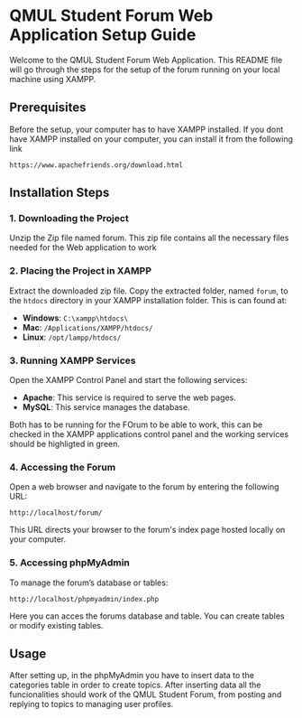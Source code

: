 
# QMUL Student Forum Web Application Setup Guide

Welcome to the QMUL Student Forum Web Application. This README file will go through the steps for the setup of the forum running on your local machine using XAMPP.

## Prerequisites
Before the setup, your computer has to have XAMPP installed. If you dont have XAMPP installed on your computer, you can install it from the following link 

 ```
https://www.apachefriends.org/download.html
```

## Installation Steps

### 1. Downloading the Project

Unzip the Zip file named forum. This zip file contains all the necessary files needed for the Web application to work 

### 2. Placing the Project in XAMPP

Extract the downloaded zip file. Copy the extracted folder, named `forum`, to the `htdocs` directory in your XAMPP installation folder. This is can found at:

- **Windows**: `C:\xampp\htdocs\`
- **Mac**: `/Applications/XAMPP/htdocs/`
- **Linux**: `/opt/lampp/htdocs/`

### 3. Running XAMPP Services

Open the XAMPP Control Panel and start the following services:

- **Apache**: This service is required to serve the web pages.
- **MySQL**: This service manages the database.

Both has to be running for the FOrum to be able to work, this can be checked in the XAMPP applications control panel and the working services should be highligted in green.


### 4. Accessing the Forum

Open a web browser and navigate to the forum by entering the following URL:

```
http://localhost/forum/
```

This URL directs your browser to the forum's index page hosted locally on your computer.

### 5. Accessing phpMyAdmin

To manage the forum’s database or tables:

```
http://localhost/phpmyadmin/index.php
```
Here you can acces the forums database and table. You can create tables or modify existing tables. 

## Usage

After setting up, in the phpMyAdmin you have to insert data to the categories table in order to create topics. After inserting data all the funcionalities should work of the QMUL Student Forum, from posting and replying to topics to managing user profiles.


